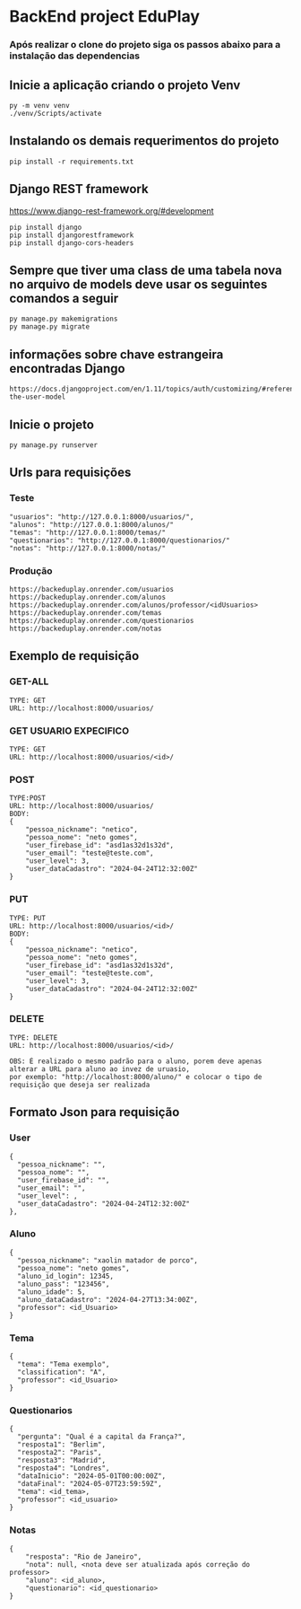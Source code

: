 # BackEnd project EduPlay

### Após realizar o clone do projeto siga os passos abaixo para a instalação das dependencias

## Inicie a aplicação criando o projeto Venv

```
py -m venv venv
./venv/Scripts/activate
```

## Instalando os demais requerimentos do projeto

```
pip install -r requirements.txt
```

## Django REST framework
https://www.django-rest-framework.org/#development

```
pip install django
pip install djangorestframework
pip install django-cors-headers
```

## Sempre que tiver uma class de uma tabela nova no arquivo de models deve usar os seguintes comandos a seguir

```
py manage.py makemigrations
py manage.py migrate
```

## informações sobre chave estrangeira encontradas Django

```
https://docs.djangoproject.com/en/1.11/topics/auth/customizing/#referencing-the-user-model
```

## Inicie o projeto

```
py manage.py runserver
```

## Urls para requisições
### Teste
```
"usuarios": "http://127.0.0.1:8000/usuarios/",
"alunos": "http://127.0.0.1:8000/alunos/"
"temas": "http://127.0.0.1:8000/temas/"
"questionarios": "http://127.0.0.1:8000/questionarios/"
"notas": "http://127.0.0.1:8000/notas/"
```

### Produção
```
https://backeduplay.onrender.com/usuarios
https://backeduplay.onrender.com/alunos
https://backeduplay.onrender.com/alunos/professor/<idUsuarios>
https://backeduplay.onrender.com/temas
https://backeduplay.onrender.com/questionarios
https://backeduplay.onrender.com/notas
```

## Exemplo de requisição
### GET-ALL
```
TYPE: GET
URL: http://localhost:8000/usuarios/
```

### GET USUARIO EXPECIFICO
```
TYPE: GET
URL: http://localhost:8000/usuarios/<id>/
```

### POST
```
TYPE:POST
URL: http://localhost:8000/usuarios/
BODY:
{
    "pessoa_nickname": "netico",
    "pessoa_nome": "neto gomes",
    "user_firebase_id": "asd1as32d1s32d",
    "user_email": "teste@teste.com",
    "user_level": 3,
    "user_dataCadastro": "2024-04-24T12:32:00Z"
}
```

### PUT
```
TYPE: PUT
URL: http://localhost:8000/usuarios/<id>/
BODY:
{
    "pessoa_nickname": "netico",
    "pessoa_nome": "neto gomes",
    "user_firebase_id": "asd1as32d1s32d",
    "user_email": "teste@teste.com",
    "user_level": 3,
    "user_dataCadastro": "2024-04-24T12:32:00Z"
}
```

### DELETE
```
TYPE: DELETE
URL: http://localhost:8000/usuarios/<id>/
```

```
OBS: É realizado o mesmo padrão para o aluno, porem deve apenas alterar a URL para aluno ao invez de uruasio,
por exemplo: "http://localhost:8000/aluno/" e colocar o tipo de requisição que deseja ser realizada
```

## Formato Json para requisição
### User
```
{
  "pessoa_nickname": "",
  "pessoa_nome": "",
  "user_firebase_id": "",
  "user_email": "",
  "user_level": ,
  "user_dataCadastro": "2024-04-24T12:32:00Z"
},
```

### Aluno
```
{
  "pessoa_nickname": "xaolin matador de porco",
  "pessoa_nome": "neto gomes",
  "aluno_id_login": 12345,
  "aluno_pass": "123456",
  "aluno_idade": 5,
  "aluno_dataCadastro": "2024-04-27T13:34:00Z",
  "professor": <id_Usuario>
}
```

### Tema
```
{
  "tema": "Tema exemplo",
  "classification": "A",
  "professor": <id_Usuario>
}
```
### Questionarios
```
{
  "pergunta": "Qual é a capital da França?",
  "resposta1": "Berlim",
  "resposta2": "Paris",
  "resposta3": "Madrid",
  "resposta4": "Londres",
  "dataInicio": "2024-05-01T00:00:00Z",
  "dataFinal": "2024-05-07T23:59:59Z",
  "tema": <id_tema>,
  "professor": <id_usuario>
}
```
### Notas
```
{
    "resposta": "Rio de Janeiro",
    "nota": null, <nota deve ser atualizada após correção do professor>
    "aluno": <id_aluno>,
    "questionario": <id_questionario>
}
```
